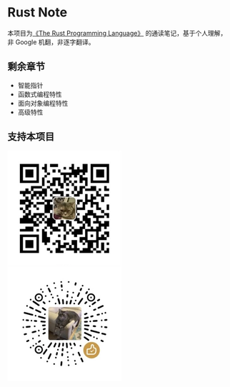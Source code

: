 # Rust Note

本项目为[《The Rust Programming Language》](https://doc.rust-lang.org/stable/book/) 的通读笔记，基于个人理解，非 Google 机翻，非逐字翻译。

## 剩余章节

- 智能指针
- 函数式编程特性
- 面向对象编程特性
- 高级特性

## 支持本项目

![alipay](https://raw.githubusercontent.com/neatfx/donation/master/alipay.jpeg)
![wechat-pay](https://raw.githubusercontent.com/neatfx/donation/master/wechat-pay.jpeg)
